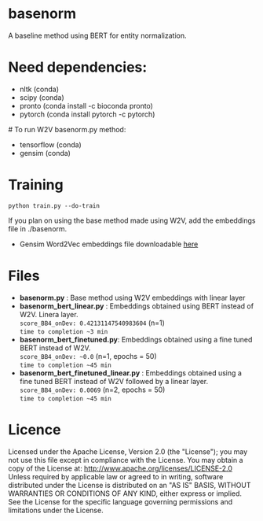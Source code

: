 # basenorm

A baseline method using BERT for entity normalization.

# Need dependencies:
- nltk (conda)
- scipy (conda)
- pronto (conda install -c bioconda pronto)
- pytorch (conda install pytorch -c pytorch)

# To run W2V basenorm.py method:
- tensorflow (conda)
- gensim (conda)

# Training
```
python train.py --do-train
```

If you plan on using the base method made using W2V, add the embeddings file in ./basenorm.
- Gensim Word2Vec embeddings file downloadable [here](http://evexdb.org/pmresources/vec-space-models/PubMed-w2v.bin)

# Files
- **basenorm.py** : Base method using W2V embeddings with linear layer
- **basenorm_bert_linear.py** : Embeddings obtained using BERT instead of W2V. Linera layer. \
    `score_BB4_onDev: 0.42131147540983604` (n=1) \
    `time to completion ~3 min`
- **basenorm_bert_finetuned.py**: Embeddings obtained using a fine tuned BERT instead of W2V. \
    `score_BB4_onDev: ~0.0` (n=1, epochs = 50) \
    `time to completion ~45 min`
- **basenorm_bert_finetuned_linear.py** :  Embeddings obtained using a fine tuned BERT instead of W2V followed by a linear layer. \
    `score_BB4_onDev: 0.0069` (n=2, epochs = 50) \
    `time to completion ~45 min`

# Licence
Licensed under the Apache License, Version 2.0 (the "License");
you may not use this file except in compliance with the License.
You may obtain a copy of the License at: http://www.apache.org/licenses/LICENSE-2.0
Unless required by applicable law or agreed to in writing, software
distributed under the License is distributed on an "AS IS" BASIS,
WITHOUT WARRANTIES OR CONDITIONS OF ANY KIND, either express or implied.
See the License for the specific language governing permissions and
limitations under the License.
